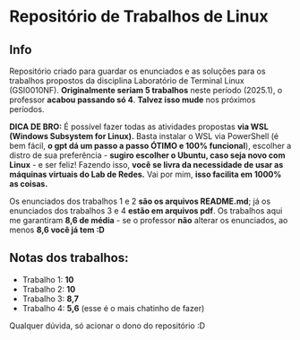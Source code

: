 # Repositório de Trabalhos de Linux

## Info
Repositório criado para guardar os enunciados e as soluções para os trabalhos propostos da disciplina Laboratório de Terminal Linux (GSI0010NF). **Originalmente seriam 5 trabalhos** neste período (2025.1), o professor **acabou passando só 4**. **Talvez isso mude** nos próximos períodos.

**DICA DE BRO:** É possível fazer todas as atividades propostas **via WSL (Windows Subsystem for Linux).** Basta instalar o WSL via PowerShell (é bem fácil, **o gpt dá um passo a passo ÓTIMO e 100% funcional**), escolher a distro de sua preferência - **sugiro escolher o Ubuntu, caso seja novo com Linux** - e ser feliz! Fazendo isso, **você se livra da necessidade de usar as máquinas virtuais do Lab de Redes.** Vai por mim, **isso facilita em 1000% as coisas.**

Os enunciados dos trabalhos 1 e 2 **são os arquivos README.md**; já os enunciados dos trabalhos 3 e 4 **estão em arquivos pdf**. Os trabalhos aqui me garantiram **8,6 de média** - se o professor **não** alterar os enunciados, ao menos **8,6 você já tem :D** 

## Notas dos trabalhos:
- Trabalho 1: **10**
- Trabalho 2: **10**
- Trabalho 3: **8,7**
- Trabalho 4: **5,6** (esse é o mais chatinho de fazer)

Qualquer dúvida, só acionar o dono do repositório :D